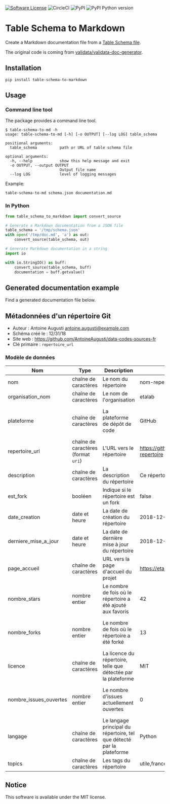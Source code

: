 [![Software License](https://img.shields.io/badge/License-MIT-orange.svg?style=flat-square)](https://github.com/AntoineAugusti/table-schema-to-markdown/blob/master/LICENSE.md)
![CircleCI](https://img.shields.io/circleci/project/github/AntoineAugusti/table-schema-to-markdown.svg?style=flat-square)
![PyPI](https://img.shields.io/pypi/v/table-schema-to-markdown.svg?style=flat-square)
![PyPI Python version](https://img.shields.io/pypi/pyversions/table-schema-to-markdown.svg?style=flat-square)

# Table Schema to Markdown
Create a Markdown documentation file from a [Table Schema file](https://frictionlessdata.io/specs/table-schema/).

The original code is coming from [validata/validata-doc-generator](https://git.opendatafrance.net/validata/validata-doc-generator).

## Installation
```
pip install table-schema-to-markdown
```

## Usage
### Command line tool
The package provides a command line tool.
```
$ table-schema-to-md -h
usage: table-schema-to-md [-h] [-o OUTPUT] [--log LOG] table_schema

positional arguments:
  table_schema          path or URL of table schema file

optional arguments:
  -h, --help            show this help message and exit
  -o OUTPUT, --output OUTPUT
                        Output file name
  --log LOG             level of logging messages
```

Example:
```
table-schema-to-md schema.json documentation.md
```

### In Python
```python
from table_schema_to_markdown import convert_source

# Generate a Markdown documentation from a JSON file
table_schema = '/tmp/schema.json'
with open('/tmp/doc.md', 'a') as out:
    convert_source(table_schema, out)

# Generate Markdown documentation in a string
import io

with io.StringIO() as buff:
    convert_source(table_schema, buff)
    documentation = buff.getvalue()
```

## Generated documentation example
Find a generated documentation file below.

## Métadonnées d'un répertoire Git

- Auteur : Antoine Augusti <antoine.augusti@example.com>
- Schéma créé le : 12/31/18
- Site web : https://github.com/AntoineAugusti/data-codes-sources-fr
- Clé primaire : `repertoire_url`

### Modèle de données

|Nom|Type|Description|Exemple|Propriétés|
|-|-|-|-|-|
|nom|chaîne de caractères|Le nom du répertoire|nom-repertoire|Valeur obligatoire|
|organisation_nom|chaîne de caractères|Le nom de l'organisation|etalab|Valeur obligatoire|
|plateforme|chaîne de caractères|La plateforme de dépôt de code|GitHub|Valeur obligatoire, Valeurs autorisées : GitHub|
|repertoire_url|chaîne de caractères (format `uri`)|L'URL vers le répertoire|https://github.com/etalab/nom-repertoire|Valeur obligatoire|
|description|chaîne de caractères|La description du répertoire|Ce répertoire est utile|Valeur optionnelle|
|est_fork|booléen|Indique si le répertoire est un fork|false|Valeur obligatoire|
|date_creation|date et heure|La date de création du répertoire|2018-12-01T20:00:55Z|Valeur obligatoire|
|derniere_mise_a_jour|date et heure|La date de dernière mise à jour du répertoire|2018-12-01T20:00:55Z|Valeur obligatoire|
|page_accueil|chaîne de caractères|URL vers la page d'accueil du projet|https://etalab.gouv.fr|Valeur optionnelle|
|nombre_stars|nombre entier|Le nombre de fois où le répertoire a été ajouté aux favoris|42|Valeur obligatoire, Valeur minimale : 0|
|nombre_forks|nombre entier|Le nombre de fois où le répertoire a été forké|13|Valeur obligatoire, Valeur minimale : 0|
|licence|chaîne de caractères|La licence du répertoire, telle que détectée par la plateforme|MIT|Valeur optionnelle|
|nombre_issues_ouvertes|nombre entier|Le nombre d'issues actuellement ouvertes|0|Valeur obligatoire, Valeur minimale : 0|
|langage|chaîne de caractères|Le langage principal du répertoire, tel que détecté par la plateforme|Python|Valeur optionnelle|
|topics|chaîne de caractères|Les tags du répertoire|utile,france,opendata|Valeur optionnelle|

## Notice
This software is available under the MIT license.
